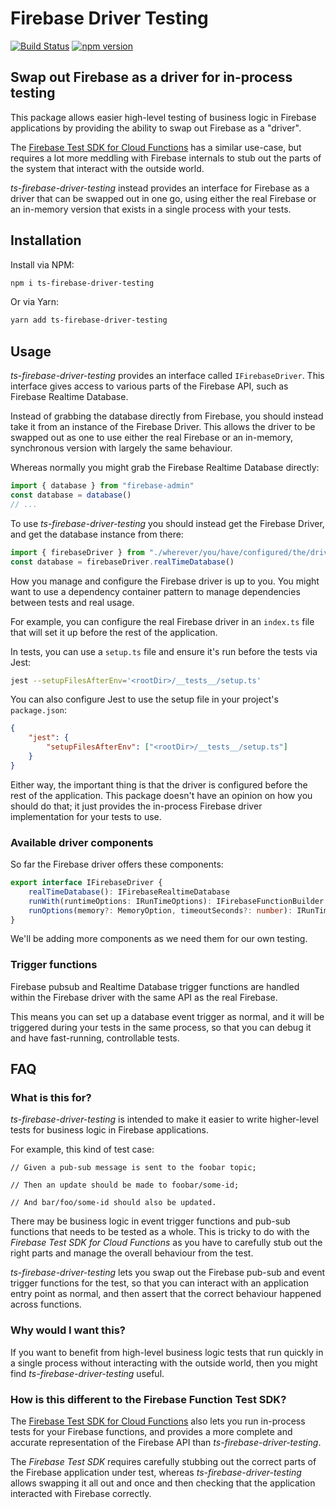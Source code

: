 # Firebase Driver Testing

[![Build Status](https://travis-ci.org/freetrade-io/ts-firebase-driver-testing.svg?branch=master)](https://travis-ci.org/freetrade-io/ts-firebase-driver-testing)
[![npm version](https://badge.fury.io/js/ts-firebase-driver-testing.svg)](http://badge.fury.io/js/ts-firebase-driver-testing)

## Swap out Firebase as a driver for in-process testing

This package allows easier high-level testing of business logic in Firebase applications by
providing the ability to swap out Firebase as a "driver".

The [Firebase Test SDK for Cloud Functions](https://firebase.google.com/docs/functions/unit-testing)
has a similar use-case, but requires a lot more meddling with Firebase internals to stub out the
parts of the system that interact with the outside world.

_ts-firebase-driver-testing_ instead provides an interface for Firebase as a driver that can be
swapped out in one go, using either the real Firebase or an in-memory version that exists in a
single process with your tests.

## Installation

Install via NPM:

```bash
npm i ts-firebase-driver-testing
```

Or via Yarn:

```bash
yarn add ts-firebase-driver-testing
```

## Usage

_ts-firebase-driver-testing_ provides an interface called `IFirebaseDriver`. This interface gives
access to various parts of the Firebase API, such as Firebase Realtime Database.

Instead of grabbing the database directly from Firebase, you should instead take it from an instance
of the Firebase Driver. This allows the driver to be swapped out as one to use either the real
Firebase or an in-memory, synchronous version with largely the same behaviour.

Whereas normally you might grab the Firebase Realtime Database directly:

```typescript
import { database } from "firebase-admin"
const database = database()
// ...
```

To use _ts-firebase-driver-testing_ you should instead get the Firebase Driver, and get the database
instance from there:

```typescript
import { firebaseDriver } from "./wherever/you/have/configured/the/driver"
const database = firebaseDriver.realTimeDatabase()
```

How you manage and configure the Firebase driver is up to you. You might want to use a dependency
container pattern to manage dependencies between tests and real usage.

For example, you can configure the real Firebase driver in an `index.ts` file that will set it up
before the rest of the application.

In tests, you can use a `setup.ts` file and ensure it's run before the tests via Jest:

```bash
jest --setupFilesAfterEnv='<rootDir>/__tests__/setup.ts'
```

You can also configure Jest to use the setup file in your project's `package.json`:

```json
{
    "jest": {
        "setupFilesAfterEnv": ["<rootDir>/__tests__/setup.ts"]
    }
}
```

Either way, the important thing is that the driver is configured before the rest of the application.
This package doesn't have an opinion on how you should do that; it just provides the in-process
Firebase driver implementation for your tests to use.

### Available driver components

So far the Firebase driver offers these components:

```typescript
export interface IFirebaseDriver {
    realTimeDatabase(): IFirebaseRealtimeDatabase
    runWith(runtimeOptions: IRunTimeOptions): IFirebaseFunctionBuilder
    runOptions(memory?: MemoryOption, timeoutSeconds?: number): IRunTimeOptions
}
```

We'll be adding more components as we need them for our own testing.

### Trigger functions

Firebase pubsub and Realtime Database trigger functions are handled within the Firebase driver with
the same API as the real Firebase.

This means you can set up a database event trigger as normal, and it will be triggered during your
tests in the same process, so that you can debug it and have fast-running, controllable tests.

## FAQ

### What is this for?

_ts-firebase-driver-testing_ is intended to make it easier to write higher-level tests for business
logic in Firebase applications.

For example, this kind of test case:

```gherkin
// Given a pub-sub message is sent to the foobar topic;

// Then an update should be made to foobar/some-id;

// And bar/foo/some-id should also be updated. 
```

There may be business logic in event trigger functions and pub-sub functions that needs to be tested
as a whole. This is tricky to do with the _Firebase Test SDK for Cloud Functions_ as you have to
carefully stub out the right parts and manage the overall behaviour from the test.

_ts-firebase-driver-testing_ lets you swap out the Firebase pub-sub and event trigger functions for the
test, so that you can interact with an application entry point as normal, and then assert that the
correct behaviour happened across functions.

### Why would I want this?

If you want to benefit from high-level business logic tests that run quickly in a single process
without interacting with the outside world, then you might find _ts-firebase-driver-testing_ useful.

### How is this different to the Firebase Function Test SDK?

The [Firebase Test SDK for Cloud Functions](https://firebase.google.com/docs/functions/unit-testing)
also lets you run in-process tests for your Firebase functions, and provides a more complete and
accurate representation of the Firebase API than _ts-firebase-driver-testing_.

The _Firebase Test SDK_ requires carefully stubbing out the correct parts of the Firebase
application under test, whereas _ts-firebase-driver-testing_ allows swapping it all out and once and
then checking that the application interacted with Firebase correctly.


